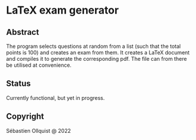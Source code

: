 # LaTeX exam generator

## Abstract
The program selects questions at random from a list (such that the total points is 100) and creates an exam from them. It creates a LaTeX document and compiles it to generate the corresponding pdf. The file can from there be utilised at convenience.

## Status
Currently functional, but yet in progress.

## Copyright
Sébastien Ollquist @ 2022 